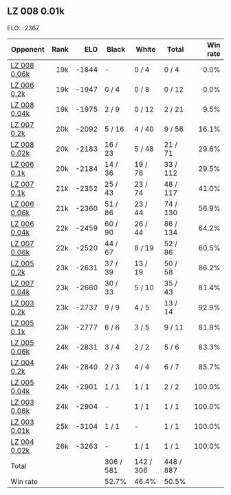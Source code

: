## LZ 008 0.01k ##

ELO: -2367

Opponent | Rank | ELO | Black | White | Total | Win rate
---------|-----:|----:|-------|-------|-------|-------:
[LZ 008 0.06k](LZ%20008%200.06k.md) | 19k | -1844 | - | 0 / 4 | 0 / 4 | 0.0%
[LZ 006 0.2k](LZ%20006%200.2k.md) | 19k | -1947 | 0 / 4 | 0 / 8 | 0 / 12 | 0.0%
[LZ 008 0.04k](LZ%20008%200.04k.md) | 19k | -1975 | 2 / 9 | 0 / 12 | 2 / 21 | 9.5%
[LZ 007 0.2k](LZ%20007%200.2k.md) | 20k | -2092 | 5 / 16 | 4 / 40 | 9 / 56 | 16.1%
[LZ 008 0.02k](LZ%20008%200.02k.md) | 20k | -2183 | 16 / 23 | 5 / 48 | 21 / 71 | 29.6%
[LZ 006 0.1k](LZ%20006%200.1k.md) | 20k | -2184 | 14 / 36 | 19 / 76 | 33 / 112 | 29.5%
[LZ 007 0.1k](LZ%20007%200.1k.md) | 21k | -2352 | 25 / 43 | 23 / 74 | 48 / 117 | 41.0%
[LZ 006 0.06k](LZ%20006%200.06k.md) | 21k | -2360 | 51 / 86 | 23 / 44 | 74 / 130 | 56.9%
[LZ 006 0.04k](LZ%20006%200.04k.md) | 22k | -2459 | 60 / 90 | 26 / 44 | 86 / 134 | 64.2%
[LZ 007 0.06k](LZ%20007%200.06k.md) | 22k | -2520 | 44 / 67 | 8 / 19 | 52 / 86 | 60.5%
[LZ 005 0.2k](LZ%20005%200.2k.md) | 23k | -2631 | 37 / 39 | 13 / 19 | 50 / 58 | 86.2%
[LZ 007 0.04k](LZ%20007%200.04k.md) | 23k | -2660 | 30 / 33 | 5 / 10 | 35 / 43 | 81.4%
[LZ 003 0.2k](LZ%20003%200.2k.md) | 23k | -2737 | 9 / 9 | 4 / 5 | 13 / 14 | 92.9%
[LZ 005 0.1k](LZ%20005%200.1k.md) | 23k | -2777 | 6 / 6 | 3 / 5 | 9 / 11 | 81.8%
[LZ 005 0.06k](LZ%20005%200.06k.md) | 24k | -2831 | 3 / 4 | 2 / 2 | 5 / 6 | 83.3%
[LZ 004 0.2k](LZ%20004%200.2k.md) | 24k | -2840 | 2 / 3 | 4 / 4 | 6 / 7 | 85.7%
[LZ 005 0.04k](LZ%20005%200.04k.md) | 24k | -2901 | 1 / 1 | 1 / 1 | 2 / 2 | 100.0%
[LZ 003 0.06k](LZ%20003%200.06k.md) | 24k | -2904 | - | 1 / 1 | 1 / 1 | 100.0%
[LZ 003 0.01k](LZ%20003%200.01k.md) | 25k | -3104 | 1 / 1 | - | 1 / 1 | 100.0%
[LZ 004 0.02k](LZ%20004%200.02k.md) | 26k | -3263 | - | 1 / 1 | 1 / 1 | 100.0%
Total | | | 306 / 581 | 142 / 306 | 448 / 887 | 
Win rate| | | 52.7% | 46.4% | 50.5% | 
